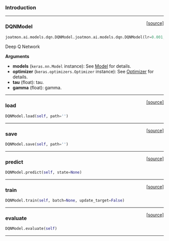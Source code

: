 ### Introduction

---

<span style="float:right;">[[source]](https://github.com/malkoch/joatmon/blob/master/joatmon/ai/models/dqn.py#L21)</span>

### DQNModel

```python
joatmon.ai.models.dqn.DQNModel.joatmon.ai.models.dqn.DQNModel(lr=0.001, tau=0.0001, gamma=0.99, network=None)
```

Deep Q Network

__Arguments__

- __models__ (`keras.nn.Model` instance): See [Model](#) for details.
- __optimizer__ (`keras.optimizers.Optimizer` instance):
  See [Optimizer](#) for details.
- __tau__ (float): tau.
- __gamma__ (float): gamma.

----

<span style="float:right;">[[source]](https://github.com/malkoch/joatmon/blob/master/joatmon/ai/models/dqn.py#L47)</span>

### load

```python
DQNModel.load(self, path='')
```

----

<span style="float:right;">[[source]](https://github.com/malkoch/joatmon/blob/master/joatmon/ai/models/dqn.py#L51)</span>

### save

```python
DQNModel.save(self, path='')
```

----

<span style="float:right;">[[source]](https://github.com/malkoch/joatmon/blob/master/joatmon/ai/models/dqn.py#L79)</span>

### predict

```python
DQNModel.predict(self, state=None)
```

----

<span style="float:right;">[[source]](https://github.com/malkoch/joatmon/blob/master/joatmon/ai/models/dqn.py#L83)</span>

### train

```python
DQNModel.train(self, batch=None, update_target=False)
```

----

<span style="float:right;">[[source]](https://github.com/malkoch/joatmon/blob/master/joatmon/ai/models/dqn.py#L114)</span>

### evaluate

```python
DQNModel.evaluate(self)
```

---
